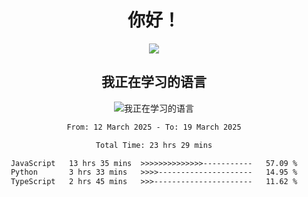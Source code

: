 <div align="center">
<h1>你好！</h1>
  
<a href="https://github.com/ikun0014">
    <img align="center" src="https://github-readme-stats-sigma-five.vercel.app/api?username=ikun0014&include_all_commits=true&show_icons=true&count_private=true&locale=cn&bg_color=0,EC6C6C,FFD479,FFFC79,73FA79,73FDFF,D783FF" />
  </a>
</div>

<div align="center">
<h2>我正在学习的语言</h2>
  
![我正在学习的语言](https://skillicons.dev/icons?i=python,nodejs,vue,html,dart)

</div>

<div align="center">
<!--START_SECTION:waka-->

```txt
From: 12 March 2025 - To: 19 March 2025

Total Time: 23 hrs 29 mins

JavaScript   13 hrs 35 mins  >>>>>>>>>>>>>>-----------   57.09 %
Python       3 hrs 33 mins   >>>>---------------------   14.95 %
TypeScript   2 hrs 45 mins   >>>----------------------   11.62 %
```

<!--END_SECTION:waka-->

</div>
